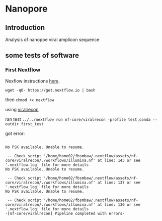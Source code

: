 # Nanopore
## Introduction

Analysis of nanopoe viral amplicon sequence

## some tests of software

### First Nextflow

Nexflow instructions [here](https://www.nextflow.io/docs/latest/getstarted.html#installation).

`wget -qO- https://get.nextflow.io | bash`

then `chmod +x nextflow`

using [viralrecon](https://nf-co.re/viralrecon)

ran test `../../nextflow run nf-core/viralrecon -profile test,conda --outdir first_test`

got error: 

```

No PSK available. Unable to resume.

 -- Check script '/home/home02/fbsmbaw/.nextflow/assets/nf-core/viralrecon/./workflows/illumina.nf' at line: 143 or see '.nextflow.log' file for more details
No PSK available. Unable to resume.

 -- Check script '/home/home02/fbsmbaw/.nextflow/assets/nf-core/viralrecon/./workflows/illumina.nf' at line: 137 or see '.nextflow.log' file for more details
No PSK available. Unable to resume.

 -- Check script '/home/home02/fbsmbaw/.nextflow/assets/nf-core/viralrecon/./workflows/illumina.nf' at line: 130 or see '.nextflow.log' file for more details
-[nf-core/viralrecon] Pipeline completed with errors-

```


